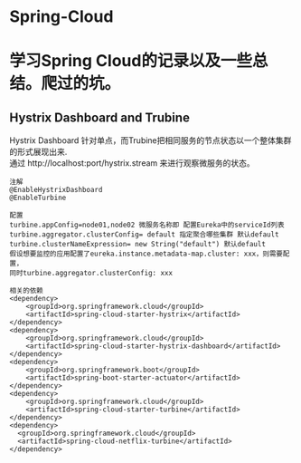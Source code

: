 # Spring-Cloud

# 学习Spring Cloud的记录以及一些总结。爬过的坑。


## Hystrix Dashboard and Trubine 
Hystrix Dashboard 针对单点，而Trubine把相同服务的节点状态以一个整体集群的形式展现出来.</br>
通过 http://localhost:port/hystrix.stream 来进行观察微服务的状态。
```
注解
@EnableHystrixDashboard
@EnableTurbine

配置
turbine.appConfig=node01,node02 微服务名称即 配置Eureka中的serviceId列表
turbine.aggregator.clusterConfig= default 指定聚合哪些集群 默认default
turbine.clusterNameExpression= new String("default") 默认default
假设想要监控的应用配置了eureka.instance.metadata-map.cluster: xxx，则需要配置，
同时turbine.aggregator.clusterConfig: xxx

相关的依赖
<dependency>
	<groupId>org.springframework.cloud</groupId>
	<artifactId>spring-cloud-starter-hystrix</artifactId>
</dependency>
<dependency>
	<groupId>org.springframework.cloud</groupId>
	<artifactId>spring-cloud-starter-hystrix-dashboard</artifactId>
</dependency>
<dependency>
	<groupId>org.springframework.boot</groupId>
	<artifactId>spring-boot-starter-actuator</artifactId>
</dependency>
<dependency>
	<groupId>org.springframework.cloud</groupId>
	<artifactId>spring-cloud-starter-turbine</artifactId>
</dependency>
<dependency>
  <groupId>org.springframework.cloud</groupId>
  <artifactId>spring-cloud-netflix-turbine</artifactId>
</dependency>
```
